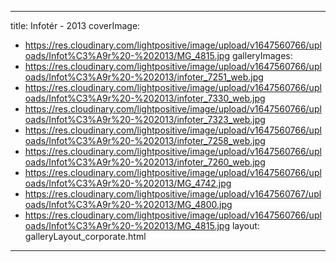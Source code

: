 
---
title: Infotér - 2013
coverImage:
  - https://res.cloudinary.com/lightpositive/image/upload/v1647560766/uploads/Infot%C3%A9r%20-%202013/MG_4815.jpg
galleryImages:
   - https://res.cloudinary.com/lightpositive/image/upload/v1647560766/uploads/Infot%C3%A9r%20-%202013/infoter_7251_web.jpg
   - https://res.cloudinary.com/lightpositive/image/upload/v1647560766/uploads/Infot%C3%A9r%20-%202013/infoter_7330_web.jpg
   - https://res.cloudinary.com/lightpositive/image/upload/v1647560766/uploads/Infot%C3%A9r%20-%202013/infoter_7323_web.jpg
   - https://res.cloudinary.com/lightpositive/image/upload/v1647560766/uploads/Infot%C3%A9r%20-%202013/infoter_7258_web.jpg
   - https://res.cloudinary.com/lightpositive/image/upload/v1647560766/uploads/Infot%C3%A9r%20-%202013/infoter_7260_web.jpg
   - https://res.cloudinary.com/lightpositive/image/upload/v1647560766/uploads/Infot%C3%A9r%20-%202013/MG_4742.jpg
   - https://res.cloudinary.com/lightpositive/image/upload/v1647560767/uploads/Infot%C3%A9r%20-%202013/MG_4800.jpg
   - https://res.cloudinary.com/lightpositive/image/upload/v1647560766/uploads/Infot%C3%A9r%20-%202013/MG_4815.jpg
layout: galleryLayout_corporate.html
---
